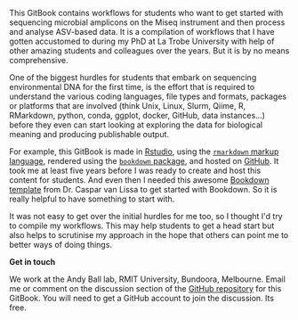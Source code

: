 This GitBook contains workflows for students who want to get started with sequencing microbial amplicons on the Miseq instrument and then process and analyse ASV-based data. It is a compilation of workflows that I have gotten accustomed to during my PhD at La Trobe University with help of other amazing students and colleagues over the years. But it is by no means comprehensive.
  
One of the biggest hurdles for students that embark on sequencing environmental DNA for the first time, is the effort that is required to understand the various coding languages, file types and formats, packages or platforms that are involved (think Unix, Linux, Slurm, Qiime, R, RMarkdown, python, conda, ggplot, docker, GitHub, data instances...) before they even can start looking at exploring the data for biological meaning and producing publishable output. 

For example, this GitBook is made in [Rstudio](https://rstudio.com), using the [`rmarkdown` markup language](https://rstudio.com/wp-content/uploads/2016/03/rmarkdown-cheatsheet-2.0.pdf), rendered using the [`bookdown` package](https://bookdown.org/yihui/bookdown/get-started.html), and hosted on [GitHub](https://github.com/). It took me at least five years before I was ready to create and host this content for students. And even then I needed this awesome [Bookdown template](https://cjvanlissa.github.io/gitbook-demo/index.html) from Dr. Caspar van Lissa to get started with Bookdown. So it is really helpful to have something to start with. 

It was not easy to get over the initial hurdles for me too, so I thought I'd try to compile my workflows. This may help students to get a head start but also helps to scrutinise my approach in the hope that others can point me to better ways of doing things. 
  
**Get in touch**  
  
We work at the Andy Ball lab, RMIT University, Bundoora, Melbourne. Email me or comment on the discussion section of the [GitHub repository](https://github.com/chrismitbiz/ABlab-workflows/discussions/) for this GitBook. You will need to get a GitHub account to join the discussion. Its free. 

